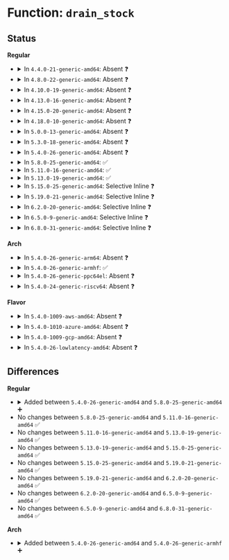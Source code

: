 # Function: <code>drain_stock</code>

## Status
<b>Regular</b>
<ul>
<li>
<details>
<summary>In <code>4.4.0-21-generic-amd64</code>: Absent ❓</summary>

```json
{
  "name": "drain_stock",
  "collision_type": "Unique Static",
  "inline_type": "Selective",
  "funcs": [
    {
      "addr": 18446744071580923136,
      "name": "drain_stock",
      "external": false,
      "loc": "mm/memcontrol.c:1906",
      "file": "mm/memcontrol.c",
      "inline": "not declared, inlined",
      "caller_inline": [],
      "caller_func": [
        "mm/memcontrol.c:drain_local_stock",
        "mm/memcontrol.c:memcg_cpu_hotplug_callback",
        "mm/memcontrol.c:try_charge"
      ]
    }
  ],
  "symbols": [
    {
      "addr": 18446744071580923136,
      "name": "drain_stock.isra.36",
      "section": ".text",
      "bind": "STB_LOCAL",
      "size": 154
    }
  ]
}
```
</details>
</li>
<li>
<details>
<summary>In <code>4.8.0-22-generic-amd64</code>: Absent ❓</summary>

```json
{
  "name": "drain_stock",
  "collision_type": "Unique Static",
  "inline_type": "Selective",
  "funcs": [
    {
      "addr": 18446744071581069440,
      "name": "drain_stock",
      "external": false,
      "loc": "mm/memcontrol.c:1765",
      "file": "mm/memcontrol.c",
      "inline": "not declared, inlined",
      "caller_inline": [],
      "caller_func": [
        "mm/memcontrol.c:try_charge",
        "mm/memcontrol.c:memcg_cpu_hotplug_callback",
        "mm/memcontrol.c:drain_local_stock"
      ]
    }
  ],
  "symbols": [
    {
      "addr": 18446744071581069440,
      "name": "drain_stock.isra.30",
      "section": ".text",
      "bind": "STB_LOCAL",
      "size": 157
    }
  ]
}
```
</details>
</li>
<li>
<details>
<summary>In <code>4.10.0-19-generic-amd64</code>: Absent ❓</summary>

```json
{
  "name": "drain_stock",
  "collision_type": "Unique Static",
  "inline_type": "Selective",
  "funcs": [
    {
      "addr": 18446744071581144464,
      "name": "drain_stock",
      "external": false,
      "loc": "mm/memcontrol.c:1736",
      "file": "mm/memcontrol.c",
      "inline": "not declared, inlined",
      "caller_inline": [],
      "caller_func": [
        "mm/memcontrol.c:try_charge",
        "mm/memcontrol.c:memcg_hotplug_cpu_dead",
        "mm/memcontrol.c:drain_local_stock"
      ]
    }
  ],
  "symbols": [
    {
      "addr": 18446744071581144464,
      "name": "drain_stock.isra.31",
      "section": ".text",
      "bind": "STB_LOCAL",
      "size": 157
    }
  ]
}
```
</details>
</li>
<li>
<details>
<summary>In <code>4.13.0-16-generic-amd64</code>: Absent ❓</summary>

```json
{
  "name": "drain_stock",
  "collision_type": "Unique Static",
  "inline_type": "Selective",
  "funcs": [
    {
      "addr": 18446744071581191616,
      "name": "drain_stock",
      "external": false,
      "loc": "mm/memcontrol.c:1747",
      "file": "mm/memcontrol.c",
      "inline": "not declared, inlined",
      "caller_inline": [],
      "caller_func": [
        "mm/memcontrol.c:try_charge",
        "mm/memcontrol.c:memcg_hotplug_cpu_dead",
        "mm/memcontrol.c:drain_local_stock"
      ]
    }
  ],
  "symbols": [
    {
      "addr": 18446744071581191616,
      "name": "drain_stock.isra.33",
      "section": ".text",
      "bind": "STB_LOCAL",
      "size": 158
    }
  ]
}
```
</details>
</li>
<li>
<details>
<summary>In <code>4.15.0-20-generic-amd64</code>: Absent ❓</summary>

```json
{
  "name": "drain_stock",
  "collision_type": "Unique Static",
  "inline_type": "Selective",
  "funcs": [
    {
      "addr": 18446744071581321424,
      "name": "drain_stock",
      "external": false,
      "loc": "mm/memcontrol.c:1761",
      "file": "mm/memcontrol.c",
      "inline": "not declared, inlined",
      "caller_inline": [],
      "caller_func": [
        "mm/memcontrol.c:memcg_hotplug_cpu_dead",
        "mm/memcontrol.c:refill_stock",
        "mm/memcontrol.c:refill_stock",
        "mm/memcontrol.c:drain_local_stock"
      ]
    }
  ],
  "symbols": [
    {
      "addr": 18446744071581321424,
      "name": "drain_stock.isra.35",
      "section": ".text",
      "bind": "STB_LOCAL",
      "size": 163
    }
  ]
}
```
</details>
</li>
<li>
<details>
<summary>In <code>4.18.0-10-generic-amd64</code>: Absent ❓</summary>

```json
{
  "name": "drain_stock",
  "collision_type": "Unique Static",
  "inline_type": "Selective",
  "funcs": [
    {
      "addr": 18446744071581468000,
      "name": "drain_stock",
      "external": false,
      "loc": "mm/memcontrol.c:1713",
      "file": "mm/memcontrol.c",
      "inline": "not declared, inlined",
      "caller_inline": [],
      "caller_func": [
        "mm/memcontrol.c:memcg_hotplug_cpu_dead",
        "mm/memcontrol.c:refill_stock",
        "mm/memcontrol.c:refill_stock",
        "mm/memcontrol.c:drain_local_stock"
      ]
    }
  ],
  "symbols": [
    {
      "addr": 18446744071581468000,
      "name": "drain_stock.isra.36",
      "section": ".text",
      "bind": "STB_LOCAL",
      "size": 163
    }
  ]
}
```
</details>
</li>
<li>
<details>
<summary>In <code>5.0.0-13-generic-amd64</code>: Absent ❓</summary>

```json
{
  "name": "drain_stock",
  "collision_type": "Unique Static",
  "inline_type": "Selective",
  "funcs": [
    {
      "addr": 18446744071581552912,
      "name": "drain_stock",
      "external": false,
      "loc": "mm/memcontrol.c:1991",
      "file": "mm/memcontrol.c",
      "inline": "not declared, inlined",
      "caller_inline": [],
      "caller_func": [
        "mm/memcontrol.c:memcg_hotplug_cpu_dead",
        "mm/memcontrol.c:refill_stock",
        "mm/memcontrol.c:refill_stock",
        "mm/memcontrol.c:drain_local_stock"
      ]
    }
  ],
  "symbols": [
    {
      "addr": 18446744071581552912,
      "name": "drain_stock.isra.38",
      "section": ".text",
      "bind": "STB_LOCAL",
      "size": 163
    }
  ]
}
```
</details>
</li>
<li>
<details>
<summary>In <code>5.3.0-18-generic-amd64</code>: Absent ❓</summary>

```json
{
  "name": "drain_stock",
  "collision_type": "Unique Static",
  "inline_type": "Selective",
  "funcs": [
    {
      "addr": 18446744071581667536,
      "name": "drain_stock",
      "external": false,
      "loc": "mm/memcontrol.c:2192",
      "file": "mm/memcontrol.c",
      "inline": "not declared, inlined",
      "caller_inline": [],
      "caller_func": [
        "mm/memcontrol.c:memcg_hotplug_cpu_dead",
        "mm/memcontrol.c:refill_stock",
        "mm/memcontrol.c:refill_stock",
        "mm/memcontrol.c:drain_local_stock"
      ]
    }
  ],
  "symbols": [
    {
      "addr": 18446744071581667536,
      "name": "drain_stock.isra.0",
      "section": ".text",
      "bind": "STB_LOCAL",
      "size": 163
    }
  ]
}
```
</details>
</li>
<li>
<details>
<summary>In <code>5.4.0-26-generic-amd64</code>: Absent ❓</summary>

```json
{
  "name": "drain_stock",
  "collision_type": "Unique Static",
  "inline_type": "Selective",
  "funcs": [
    {
      "addr": 18446744071581739824,
      "name": "drain_stock",
      "external": false,
      "loc": "mm/memcontrol.c:2208",
      "file": "mm/memcontrol.c",
      "inline": "not declared, inlined",
      "caller_inline": [],
      "caller_func": [
        "mm/memcontrol.c:memcg_hotplug_cpu_dead",
        "mm/memcontrol.c:refill_stock",
        "mm/memcontrol.c:refill_stock",
        "mm/memcontrol.c:drain_local_stock"
      ]
    }
  ],
  "symbols": [
    {
      "addr": 18446744071581739824,
      "name": "drain_stock.isra.0",
      "section": ".text",
      "bind": "STB_LOCAL",
      "size": 163
    }
  ]
}
```
</details>
</li>
<li>
<details>
<summary>In <code>5.8.0-25-generic-amd64</code>: ✅</summary>

```c
void drain_stock(struct memcg_stock_pcp * stock)
```

```json
{
  "name": "drain_stock",
  "collision_type": "Unique Static",
  "inline_type": "No",
  "funcs": [
    {
      "addr": 18446744071581959808,
      "name": "drain_stock",
      "external": false,
      "loc": "mm/memcontrol.c:2085",
      "file": "mm/memcontrol.c",
      "inline": "seen, unknown",
      "caller_inline": [],
      "caller_func": [
        "mm/memcontrol.c:memcg_hotplug_cpu_dead",
        "mm/memcontrol.c:refill_stock",
        "mm/memcontrol.c:refill_stock",
        "mm/memcontrol.c:drain_local_stock"
      ]
    }
  ],
  "symbols": [
    {
      "addr": 18446744071581959808,
      "name": "drain_stock",
      "section": ".text",
      "bind": "STB_LOCAL",
      "size": 164
    }
  ]
}
```
</details>
</li>
<li>
<details>
<summary>In <code>5.11.0-16-generic-amd64</code>: ✅</summary>

```c
void drain_stock(struct memcg_stock_pcp * stock)
```

```json
{
  "name": "drain_stock",
  "collision_type": "Unique Static",
  "inline_type": "No",
  "funcs": [
    {
      "addr": 18446744071582007664,
      "name": "drain_stock",
      "external": false,
      "loc": "mm/memcontrol.c:2302",
      "file": "mm/memcontrol.c",
      "inline": "seen, unknown",
      "caller_inline": [],
      "caller_func": [
        "mm/memcontrol.c:memcg_hotplug_cpu_dead",
        "mm/memcontrol.c:refill_stock",
        "mm/memcontrol.c:refill_stock",
        "mm/memcontrol.c:drain_local_stock"
      ]
    }
  ],
  "symbols": [
    {
      "addr": 18446744071582007664,
      "name": "drain_stock",
      "section": ".text",
      "bind": "STB_LOCAL",
      "size": 163
    }
  ]
}
```
</details>
</li>
<li>
<details>
<summary>In <code>5.13.0-19-generic-amd64</code>: ✅</summary>

```c
void drain_stock(struct memcg_stock_pcp * stock)
```

```json
{
  "name": "drain_stock",
  "collision_type": "Unique Static",
  "inline_type": "No",
  "funcs": [
    {
      "addr": 18446744071582032736,
      "name": "drain_stock",
      "external": false,
      "loc": "mm/memcontrol.c:2111",
      "file": "mm/memcontrol.c",
      "inline": "seen, unknown",
      "caller_inline": [],
      "caller_func": [
        "mm/memcontrol.c:memcg_hotplug_cpu_dead",
        "mm/memcontrol.c:refill_stock",
        "mm/memcontrol.c:refill_stock",
        "mm/memcontrol.c:drain_local_stock"
      ]
    }
  ],
  "symbols": [
    {
      "addr": 18446744071582032736,
      "name": "drain_stock",
      "section": ".text",
      "bind": "STB_LOCAL",
      "size": 163
    }
  ]
}
```
</details>
</li>
<li>
<details>
<summary>In <code>5.15.0-25-generic-amd64</code>: Selective Inline ❓</summary>

```c
void drain_stock(struct memcg_stock_pcp * stock)
```

```json
{
  "name": "drain_stock",
  "collision_type": "Unique Static",
  "inline_type": "Selective",
  "funcs": [
    {
      "addr": 18446744071582330794,
      "name": "drain_stock",
      "external": false,
      "loc": "mm/memcontrol.c:2207",
      "file": "mm/memcontrol.c",
      "inline": "not declared, inlined",
      "caller_inline": [
        "mm/memcontrol.c:memcg_hotplug_cpu_dead"
      ],
      "caller_func": [
        "mm/memcontrol.c:refill_stock",
        "mm/memcontrol.c:refill_stock",
        "mm/memcontrol.c:drain_local_stock"
      ]
    }
  ],
  "symbols": [
    {
      "addr": 18446744071582330592,
      "name": "drain_stock",
      "section": ".text",
      "bind": "STB_LOCAL",
      "size": 158
    }
  ]
}
```
</details>
</li>
<li>
<details>
<summary>In <code>5.19.0-21-generic-amd64</code>: Selective Inline ❓</summary>

```c
void drain_stock(struct memcg_stock_pcp * stock)
```

```json
{
  "name": "drain_stock",
  "collision_type": "Unique Static",
  "inline_type": "Selective",
  "funcs": [
    {
      "addr": 18446744071582833146,
      "name": "drain_stock",
      "external": false,
      "loc": "mm/memcontrol.c:2192",
      "file": "mm/memcontrol.c",
      "inline": "not declared, inlined",
      "caller_inline": [
        "mm/memcontrol.c:memcg_hotplug_cpu_dead"
      ],
      "caller_func": [
        "mm/memcontrol.c:__refill_stock",
        "mm/memcontrol.c:__refill_stock",
        "mm/memcontrol.c:drain_local_stock"
      ]
    }
  ],
  "symbols": [
    {
      "addr": 18446744071582832704,
      "name": "drain_stock",
      "section": ".text",
      "bind": "STB_LOCAL",
      "size": 173
    }
  ]
}
```
</details>
</li>
<li>
<details>
<summary>In <code>6.2.0-20-generic-amd64</code>: Selective Inline ❓</summary>

```c
void drain_stock(struct memcg_stock_pcp * stock)
```

```json
{
  "name": "drain_stock",
  "collision_type": "Unique Static",
  "inline_type": "Selective",
  "funcs": [
    {
      "addr": 18446744071583376858,
      "name": "drain_stock",
      "external": false,
      "loc": "mm/memcontrol.c:2252",
      "file": "mm/memcontrol.c",
      "inline": "not declared, inlined",
      "caller_inline": [
        "mm/memcontrol.c:memcg_hotplug_cpu_dead"
      ],
      "caller_func": [
        "mm/memcontrol.c:__refill_stock",
        "mm/memcontrol.c:__refill_stock",
        "mm/memcontrol.c:drain_local_stock"
      ]
    }
  ],
  "symbols": [
    {
      "addr": 18446744071583376352,
      "name": "drain_stock",
      "section": ".text",
      "bind": "STB_LOCAL",
      "size": 173
    }
  ]
}
```
</details>
</li>
<li>
<details>
<summary>In <code>6.5.0-9-generic-amd64</code>: Selective Inline ❓</summary>

```c
void drain_stock(struct memcg_stock_pcp * stock)
```

```json
{
  "name": "drain_stock",
  "collision_type": "Unique Static",
  "inline_type": "Selective",
  "funcs": [
    {
      "addr": 18446744071583596778,
      "name": "drain_stock",
      "external": false,
      "loc": "mm/memcontrol.c:2262",
      "file": "mm/memcontrol.c",
      "inline": "not declared, inlined",
      "caller_inline": [
        "mm/memcontrol.c:memcg_hotplug_cpu_dead"
      ],
      "caller_func": [
        "mm/memcontrol.c:__refill_stock",
        "mm/memcontrol.c:__refill_stock",
        "mm/memcontrol.c:drain_local_stock"
      ]
    }
  ],
  "symbols": [
    {
      "addr": 18446744071583596272,
      "name": "drain_stock",
      "section": ".text",
      "bind": "STB_LOCAL",
      "size": 173
    }
  ]
}
```
</details>
</li>
<li>
<details>
<summary>In <code>6.8.0-31-generic-amd64</code>: Selective Inline ❓</summary>

```c
void drain_stock(struct memcg_stock_pcp * stock)
```

```json
{
  "name": "drain_stock",
  "collision_type": "Unique Static",
  "inline_type": "Selective",
  "funcs": [
    {
      "addr": 18446744071583792922,
      "name": "drain_stock",
      "external": false,
      "loc": "mm/memcontrol.c:2334",
      "file": "mm/memcontrol.c",
      "inline": "not declared, inlined",
      "caller_inline": [
        "mm/memcontrol.c:memcg_hotplug_cpu_dead"
      ],
      "caller_func": [
        "mm/memcontrol.c:__refill_stock",
        "mm/memcontrol.c:__refill_stock",
        "mm/memcontrol.c:drain_local_stock"
      ]
    }
  ],
  "symbols": [
    {
      "addr": 18446744071583791968,
      "name": "drain_stock",
      "section": ".text",
      "bind": "STB_LOCAL",
      "size": 173
    }
  ]
}
```
</details>
</li>
</ul>
<b>Arch</b>
<ul>
<li>
<details>
<summary>In <code>5.4.0-26-generic-arm64</code>: Absent ❓</summary>

```json
{
  "name": "drain_stock",
  "collision_type": "Unique Static",
  "inline_type": "Selective",
  "funcs": [
    {
      "addr": 18446603336493191512,
      "name": "drain_stock",
      "external": false,
      "loc": "mm/memcontrol.c:2208",
      "file": "mm/memcontrol.c",
      "inline": "not declared, inlined",
      "caller_inline": [],
      "caller_func": [
        "mm/memcontrol.c:memcg_hotplug_cpu_dead",
        "mm/memcontrol.c:refill_stock",
        "mm/memcontrol.c:refill_stock",
        "mm/memcontrol.c:drain_local_stock"
      ]
    }
  ],
  "symbols": [
    {
      "addr": 18446603336493191512,
      "name": "drain_stock.isra.0",
      "section": ".text",
      "bind": "STB_LOCAL",
      "size": 168
    }
  ]
}
```
</details>
</li>
<li>
<details>
<summary>In <code>5.4.0-26-generic-armhf</code>: ✅</summary>

```c
void drain_stock(struct memcg_stock_pcp * stock)
```

```json
{
  "name": "drain_stock",
  "collision_type": "Unique Static",
  "inline_type": "No",
  "funcs": [
    {
      "addr": 3226824456,
      "name": "drain_stock",
      "external": false,
      "loc": "mm/memcontrol.c:2208",
      "file": "mm/memcontrol.c",
      "inline": "seen, unknown",
      "caller_inline": [],
      "caller_func": [
        "mm/memcontrol.c:memcg_hotplug_cpu_dead",
        "mm/memcontrol.c:refill_stock",
        "mm/memcontrol.c:refill_stock",
        "mm/memcontrol.c:drain_local_stock"
      ]
    }
  ],
  "symbols": [
    {
      "addr": 3226824456,
      "name": "drain_stock",
      "section": ".text",
      "bind": "STB_LOCAL",
      "size": 244
    }
  ]
}
```
</details>
</li>
<li>
<details>
<summary>In <code>5.4.0-26-generic-ppc64el</code>: Absent ❓</summary>

```json
{
  "name": "drain_stock",
  "collision_type": "Unique Static",
  "inline_type": "Selective",
  "funcs": [
    {
      "addr": 13835058055286693456,
      "name": "drain_stock",
      "external": false,
      "loc": "mm/memcontrol.c:2208",
      "file": "mm/memcontrol.c",
      "inline": "not declared, inlined",
      "caller_inline": [],
      "caller_func": [
        "mm/memcontrol.c:memcg_hotplug_cpu_dead",
        "mm/memcontrol.c:refill_stock",
        "mm/memcontrol.c:refill_stock",
        "mm/memcontrol.c:drain_local_stock"
      ]
    }
  ],
  "symbols": [
    {
      "addr": 13835058055286693456,
      "name": "drain_stock.isra.0",
      "section": ".text",
      "bind": "STB_LOCAL",
      "size": 348
    }
  ]
}
```
</details>
</li>
<li>
<details>
<summary>In <code>5.4.0-24-generic-riscv64</code>: Absent ❓</summary>

```json
{
  "name": "drain_stock",
  "collision_type": "Unique Static",
  "inline_type": "Selective",
  "funcs": [
    {
      "addr": 18446743936272972798,
      "name": "drain_stock",
      "external": false,
      "loc": "mm/memcontrol.c:2208",
      "file": "mm/memcontrol.c",
      "inline": "not declared, inlined",
      "caller_inline": [],
      "caller_func": [
        "mm/memcontrol.c:memcg_hotplug_cpu_dead",
        "mm/memcontrol.c:refill_stock",
        "mm/memcontrol.c:refill_stock",
        "mm/memcontrol.c:drain_local_stock"
      ]
    }
  ],
  "symbols": [
    {
      "addr": 18446743936272972798,
      "name": "drain_stock.isra.0",
      "section": ".text",
      "bind": "STB_LOCAL",
      "size": 228
    }
  ]
}
```
</details>
</li>
</ul>
<b>Flavor</b>
<ul>
<li>
<details>
<summary>In <code>5.4.0-1009-aws-amd64</code>: Absent ❓</summary>

```json
{
  "name": "drain_stock",
  "collision_type": "Unique Static",
  "inline_type": "Selective",
  "funcs": [
    {
      "addr": 18446744071581708560,
      "name": "drain_stock",
      "external": false,
      "loc": "mm/memcontrol.c:2208",
      "file": "mm/memcontrol.c",
      "inline": "not declared, inlined",
      "caller_inline": [],
      "caller_func": [
        "mm/memcontrol.c:memcg_hotplug_cpu_dead",
        "mm/memcontrol.c:refill_stock",
        "mm/memcontrol.c:refill_stock",
        "mm/memcontrol.c:drain_local_stock"
      ]
    }
  ],
  "symbols": [
    {
      "addr": 18446744071581708560,
      "name": "drain_stock.isra.0",
      "section": ".text",
      "bind": "STB_LOCAL",
      "size": 163
    }
  ]
}
```
</details>
</li>
<li>
<details>
<summary>In <code>5.4.0-1010-azure-amd64</code>: Absent ❓</summary>

```json
{
  "name": "drain_stock",
  "collision_type": "Unique Static",
  "inline_type": "Selective",
  "funcs": [
    {
      "addr": 18446744071581647504,
      "name": "drain_stock",
      "external": false,
      "loc": "mm/memcontrol.c:2208",
      "file": "mm/memcontrol.c",
      "inline": "not declared, inlined",
      "caller_inline": [],
      "caller_func": [
        "mm/memcontrol.c:memcg_hotplug_cpu_dead",
        "mm/memcontrol.c:refill_stock",
        "mm/memcontrol.c:refill_stock",
        "mm/memcontrol.c:drain_local_stock"
      ]
    }
  ],
  "symbols": [
    {
      "addr": 18446744071581647504,
      "name": "drain_stock.isra.0",
      "section": ".text",
      "bind": "STB_LOCAL",
      "size": 163
    }
  ]
}
```
</details>
</li>
<li>
<details>
<summary>In <code>5.4.0-1009-gcp-amd64</code>: Absent ❓</summary>

```json
{
  "name": "drain_stock",
  "collision_type": "Unique Static",
  "inline_type": "Selective",
  "funcs": [
    {
      "addr": 18446744071581699872,
      "name": "drain_stock",
      "external": false,
      "loc": "mm/memcontrol.c:2208",
      "file": "mm/memcontrol.c",
      "inline": "not declared, inlined",
      "caller_inline": [],
      "caller_func": [
        "mm/memcontrol.c:memcg_hotplug_cpu_dead",
        "mm/memcontrol.c:refill_stock",
        "mm/memcontrol.c:refill_stock",
        "mm/memcontrol.c:drain_local_stock"
      ]
    }
  ],
  "symbols": [
    {
      "addr": 18446744071581699872,
      "name": "drain_stock.isra.0",
      "section": ".text",
      "bind": "STB_LOCAL",
      "size": 163
    }
  ]
}
```
</details>
</li>
<li>
<details>
<summary>In <code>5.4.0-26-lowlatency-amd64</code>: Absent ❓</summary>

```json
{
  "name": "drain_stock",
  "collision_type": "Unique Static",
  "inline_type": "Selective",
  "funcs": [
    {
      "addr": 18446744071581766992,
      "name": "drain_stock",
      "external": false,
      "loc": "mm/memcontrol.c:2208",
      "file": "mm/memcontrol.c",
      "inline": "not declared, inlined",
      "caller_inline": [],
      "caller_func": [
        "mm/memcontrol.c:memcg_hotplug_cpu_dead",
        "mm/memcontrol.c:refill_stock",
        "mm/memcontrol.c:refill_stock",
        "mm/memcontrol.c:drain_local_stock"
      ]
    }
  ],
  "symbols": [
    {
      "addr": 18446744071581766992,
      "name": "drain_stock.isra.0",
      "section": ".text",
      "bind": "STB_LOCAL",
      "size": 184
    }
  ]
}
```
</details>
</li>
</ul>

## Differences
<b>Regular</b>
<ul>
<li>
<details>
<summary>Added between <code>5.4.0-26-generic-amd64</code> and <code>5.8.0-25-generic-amd64</code> ➕</summary>

```c
void drain_stock(struct memcg_stock_pcp * stock)
```
</details>
</li>
<li>
No changes between <code>5.8.0-25-generic-amd64</code> and <code>5.11.0-16-generic-amd64</code> ✅
</li>
<li>
No changes between <code>5.11.0-16-generic-amd64</code> and <code>5.13.0-19-generic-amd64</code> ✅
</li>
<li>
No changes between <code>5.13.0-19-generic-amd64</code> and <code>5.15.0-25-generic-amd64</code> ✅
</li>
<li>
No changes between <code>5.15.0-25-generic-amd64</code> and <code>5.19.0-21-generic-amd64</code> ✅
</li>
<li>
No changes between <code>5.19.0-21-generic-amd64</code> and <code>6.2.0-20-generic-amd64</code> ✅
</li>
<li>
No changes between <code>6.2.0-20-generic-amd64</code> and <code>6.5.0-9-generic-amd64</code> ✅
</li>
<li>
No changes between <code>6.5.0-9-generic-amd64</code> and <code>6.8.0-31-generic-amd64</code> ✅
</li>
</ul>
<b>Arch</b>
<ul>
<li>
<details>
<summary>Added between <code>5.4.0-26-generic-amd64</code> and <code>5.4.0-26-generic-armhf</code> ➕</summary>

```c
void drain_stock(struct memcg_stock_pcp * stock)
```
</details>
</li>
</ul>
